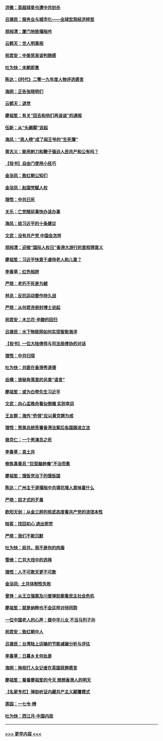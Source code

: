 #### [洪微：英超球星也遭中共封杀](../pages/nsc993/n11727243.md?t=12171922) 
#### [吕锡民：服务业与城市化——全球宏观经济转型](../pages/nsc993/n11725845.md?t=12171922) 
#### [郑纯清：厦门地铁塌陷吟](../pages/nsc993/n11725813.md?t=12171922) 
#### [云鹤天：世人明真相](../pages/nsc993/n11725621.md?t=12171922) 
#### [祝君安：中美贸易谈判随感](../pages/nsc993/n11725609.md?t=12171922) 
#### [吐为快：末朝即景](../pages/nsc993/n11723365.md?t=12171922) 
#### [陈达：《时代》二零一九年度人物评选感言](../pages/nsc993/n11723337.md?t=12171922) 
#### [海网：正告张晓明们](../pages/nsc993/n11723228.md?t=12171922) 
#### [云鹤天：退党](../pages/nsc993/n11723056.md?t=12171922) 
#### [廖祖笙：有关“回去和他们再谈谈”的通报](../pages/nsc993/n11722442.md?t=12171922) 
#### [伍新：从“头踢脚”说起](../pages/nsc993/n11722429.md?t=12171922) 
#### [海风：“恶人榜”成了阎王爷的“生死簿”](../pages/nsc993/n11722272.md?t=12171922) 
#### [胥志义：能用剌刀和鞭子强迫人民共产和公有吗？](../pages/nsc993/n11720569.md?t=12171922) 
#### [【投书】自由门使用小技巧](../pages/nsc993/n11720180.md?t=12171922) 
#### [金浴凤：致红朝公知们](../pages/nsc993/n11720563.md?t=12171922) 
#### [金浴凤：赵国党赋人权](../pages/nsc993/n11720533.md?t=12171922) 
#### [理悟：中共已死](../pages/nsc993/n11720233.md?t=12171922) 
#### [关乐：亡党眼前事快办该办事](../pages/nsc993/n11719160.md?t=12171922) 
#### [海风：给习近平的十条建议](../pages/nsc993/n11717616.md?t=12171922) 
#### [文武：没有共产党 中国会怎样](../pages/nsc993/n11717584.md?t=12171922) 
#### [郑纯清：迎接“国际人权日”香港大游行的里程牌意义](../pages/nsc993/n11717417.md?t=12171922) 
#### [廖祖笙：习近平快意于虐待老人和儿童？](../pages/nsc993/n11715313.md?t=12171922) 
#### [李春草：红色陷阱](../pages/nsc993/n11715029.md?t=12171922) 
#### [严晓：老朽不死是为贼](../pages/nsc993/n11712910.md?t=12171922) 
#### [林忌：反抗运动要作持久战](../pages/nsc993/n11712623.md?t=12171922) 
#### [严晓：从何君尧册封博士说起](../pages/nsc993/n11712465.md?t=12171922) 
#### [祝君安：木兰花·辛酸的回归](../pages/nsc993/n11712381.md?t=12171922) 
#### [吕锡民：水下物联网如何实现智能海洋](../pages/nsc993/n11711158.md?t=12171922) 
#### [【投书】一位大陆律师与司法局律协的对话](../pages/nsc993/n11709675.md?t=12171922) 
#### [理悟：中共归宿](../pages/nsc993/n11710059.md?t=12171922) 
#### [吐为快：共匪在香港秀道德](../pages/nsc993/n11709979.md?t=12171922) 
#### [岳横：诡秘角落里的另类“语言”](../pages/nsc993/n11709792.md?t=12171922) 
#### [廖祖笙：或为白卷先生习近平](../pages/nsc993/n11708330.md?t=12171922) 
#### [文武：向心孟晚舟看似倒楣 实则幸运](../pages/nsc993/n11708236.md?t=12171922) 
#### [王友群：海外“侨领”应以黄克锵为戒](../pages/nsc993/n11706176.md?t=12171922) 
#### [理悟：贺美总统签署香港法案后各国跟进立法](../pages/nsc993/n11706853.md?t=12171922) 
#### [骆克仁：一个男演员之死](../pages/nsc993/n11706677.md?t=12171922) 
#### [李春草：哀土共](../pages/nsc993/n11706255.md?t=12171922) 
#### [修炼真善忍 “巨型脑肿瘤”不治而愈](../pages/nsc993/n11705340.md?t=12171922) 
#### [廖祖笙：饿饭党治下的饿饭国](../pages/nsc993/n11705085.md?t=12171922) 
#### [陈达：广州主干道塌陷中共填坑埋人意味着什么](../pages/nsc993/n11705046.md?t=12171922) 
#### [严晓：奴才式的歹毒](../pages/nsc993/n11704826.md?t=12171922) 
#### [欧阳天剑：从金三胖的核武态度看共产党的流氓本性](../pages/nsc993/n11702238.md?t=12171922) 
#### [陆客：找回初心 退出邪党](../pages/nsc993/n11702213.md?t=12171922) 
#### [严晓：我们不能沉默](../pages/nsc993/n11702110.md?t=12171922) 
#### [吐为快：妖共，我不是你的肉盾](../pages/nsc993/n11701366.md?t=12171922) 
#### [雪绮：亡共大戏中的选择](../pages/nsc993/n11699922.md?t=12171922) 
#### [理悟：人不可欺天更不可欺](../pages/nsc993/n11699657.md?t=12171922) 
#### [金浴凤:  土共体制性失败](../pages/nsc993/n11699361.md?t=12171922) 
#### [曾铮：从王立强案及川普弹劾案看民主社会危机](../pages/nsc993/n11699318.md?t=12171922) 
#### [廖祖笙：就是纳粹也不会这样对待同胞](../pages/nsc993/n11697658.md?t=12171922) 
#### [一位中国老人的心声：做中华儿女 不当马列子孙](../pages/nsc993/n11697525.md?t=12171922) 
#### [祝君安：致红朝中人](../pages/nsc993/n11697518.md?t=12171922) 
#### [吕锡民：台湾陆上运输的节能减碳分析与评估](../pages/nsc993/n11694983.md?t=12171922) 
#### [李春草：日暮乡关何处是](../pages/nsc993/n11694805.md?t=12171922) 
#### [海网：殃视打人女记者在英国获罪感言](../pages/nsc993/n11693832.md?t=12171922) 
#### [廖祖笙：看看廖祖笙的今天 想想香港人的明天](../pages/nsc993/n11693707.md?t=12171922) 
#### [【名家专栏】弹劾听证内藏共产主义颠覆模式](../pages/nsc993/n11693563.md?t=12171922) 
#### [莲园：一七令‧辨](../pages/nsc993/n11692558.md?t=12171922) 
#### [吐为快：西江月·中国内政](../pages/nsc993/n11692071.md?t=12171922) 

----
#### [ >>> 更早内容 <<< ](../indexes/nsc993-earlier.md)
